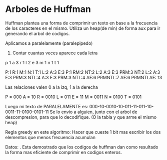# Arboles de Huffman
Huffman plantea una forma de comprimir un texto en base a la frecuencia de los caracteres en el mismo.
Utiliza un heap(de min) de forma aux para ir generando el arbol de codigos.

Aplicamos a paralelamente (paralepipedo)
  1. Contar cuantas veces aparece cada letra

p 1 
a 3 
r 1 
l 2 
e 3 
m 1 
n 1 
t 1 


P:1 R:1 M:1 N:1 T:1 L:2 A:3 E:3 
P:1 RM:2 NT:2 L:2 A:3 E:3 
PRM:3 NT:2 L:2 A:3 E:3 
PRM:3 NTL:4 A:3 E:3 
PRM:3 NTL:4 AE:6 
PRMNTL:7 AE:6 
PRMNTLAE: 13 

Las relaciones valen 0 a la izq, 1 a la derecha 

P = 000
A = 10
R = 0010
L = 011 
E = 11 
M = 0011 
N = 0100
T = 0101

Luego mi texto de PARALELAMENTE es:
000-10-0010-10-011-11-011-10-0011-11-0100-0101-11
Se lo envio a alguien, junto con el arbol de descompresion, para que lo decodifique. (O la tabla y que arme el mismo heap)

Regla greedy en este algoritmo: Hacer que cueste 1 bit mas escribir los dos elementos que menos frecuencia acumulan

Datos:
. Esta demostrado que los codigos de huffman dan como resultado la forma mas eficiente de comprimir en codigos enteros.

